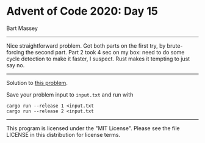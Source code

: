 # Advent of Code 2020: Day 15
Bart Massey

---

Nice straightforward problem. Got both parts on the first
try, by brute-forcing the second part. Part 2 took 4 sec on
my box: need to do some cycle detection to make it faster, I
suspect. Rust makes it tempting to just say no.

---

Solution to [this problem](https://adventofcode.com/2020/day/15).

Save your problem input to `input.txt` and run with

    cargo run --release 1 <input.txt
    cargo run --release 2 <input.txt

---

This program is licensed under the "MIT License".
Please see the file LICENSE in this distribution
for license terms.
